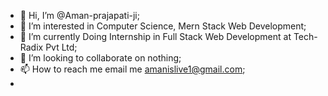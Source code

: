 - 👋 Hi, I’m @Aman-prajapati-ji;
- 👀 I’m interested in Computer Science, Mern Stack Web Development;
- 🌱 I’m currently Doing Internship in Full Stack Web Development at Tech-Radix Pvt Ltd;
- 💞️ I’m looking to collaborate on nothing;
- 📫 How to reach me email me amanislive1@gmail.com;
-
